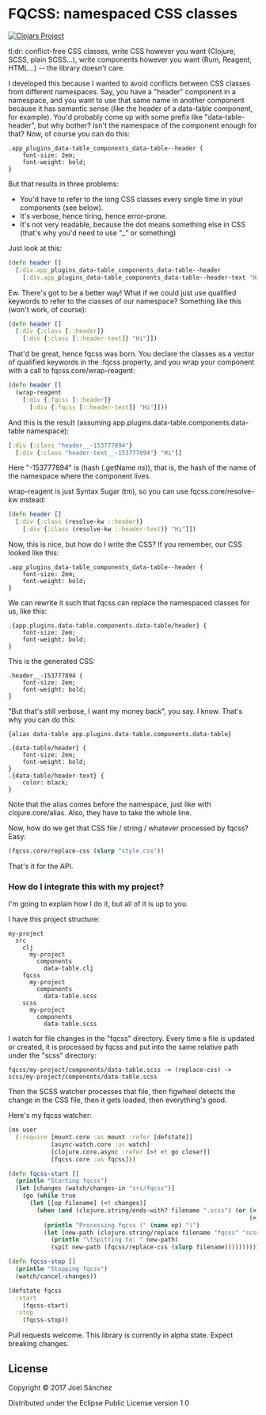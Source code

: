 # FQCSS: namespaced CSS classes

[![Clojars Project](https://img.shields.io/clojars/v/fqcss.svg)](https://clojars.org/fqcss)

tl;dr: conflict-free CSS classes, write CSS however you want (Clojure, SCSS, plain SCSS...), write components however you want (Rum, Reagent, HTML...) -- the library doesn't care.

I developed this because I wanted to avoid conflicts between CSS classes from different namespaces. Say, you have a "header" component in a namespace, and you want to use that same name in another component because it has semantic sense (like the header of a data-table component, for example). You'd probably come up with some prefix like "data-table-header", but why bother? Isn't the namespace of the component enough for that? Now, of course you can do this:

```
.app_plugins_data-table_components_data-table--header {
    font-size: 2em;
    font-weight: bold;
}
```

But that results in three problems:

* You'd have to refer to the long CSS classes every single time in your components (see below).
* It's verbose, hence tiring, hence error-prone.
* It's not very readable, because the dot means something else in CSS (that's why you'd need to use "_" or something)

Just look at this:

```Clojure
(defn header []
  [:div.app_plugins_data-table_components_data-table--header
    [:div.app_plugins_data-table_components_data-table--header-text "Hi"]])
```

Ew. There's got to be a better way! What if we could just use qualified keywords to refer to the classes of our namespace? Something like this (won't work, of course):

```Clojure
(defn header []
  [:div {:class [::header]}
    [:div {:class [::header-text]} "Hi"]])
```

That'd be great, hence fqcss was born. You declare the classes as a vector of qualified keywords in the :fqcss property, and you wrap your component with a call to fqcss.core/wrap-reagent:

```Clojure
(defn header []
  (wrap-reagent
    [:div {:fqcss [::header]}
      [:div {:fqcss [::header-text]} "Hi"]]))
```

And this is the result (assuming app.plugins.data-table.components.data-table namespace):

```Clojure
[:div {:class "header__-153777894"}
  [:div {:class "header-text__-153777894"} "Hi"]]
```

Here "-153777894" is (hash (.getName *ns*)), that is, the hash of the name of the namespace where the component lives.

wrap-reagent is just Syntax Sugar (tm), so you can use fqcss.core/resolve-kw instead:

```Clojure
(defn header []
  [:div {:class (resolve-kw ::header)}
    [:div {:class (resolve-kw ::header-text)} "Hi"]])
```

Now, this is nice, but how do I write the CSS? If you remember, our CSS looked like this:

```
.app_plugins_data-table_components_data-table--header {
    font-size: 2em;
    font-weight: bold;
}
```

We can rewrite it such that fqcss can replace the namespaced classes for us, like this:

```
.{app.plugins.data-table.components.data-table/header} {
    font-size: 2em;
    font-weight: bold;
}
```

This is the generated CSS:

```
.header__-153777894 {
    font-size: 2em;
    font-weight: bold;
}
```

"But that's still verbose, I want my money back", you say. I know. That's why you can do this:

```
{alias data-table app.plugins.data-table.components.data-table}

.{data-table/header} {
    font-size: 2em;
    font-weight: bold;
}
.{data-table/header-text} {
    color: black;
}
```

Note that the alias comes before the namespace, just like with clojure.core/alias. Also, they have to take the whole line.

Now, how do we get that CSS file / string / whatever processed by fqcss? Easy:

```Clojure
(fqcss.core/replace-css (slurp "style.css"))
```

That's it for the API.

### How do I integrate this with my project?

I'm going to explain how I do it, but all of it is up to you.

I have this project structure:

```
my-project
  src
    clj
      my-project
        components
          data-table.clj
    fqcss
      my-project
        components
          data-table.scss
    scss
      my-project
        components
          data-table.scss
```

I watch for file changes in the "fqcss" directory. Every time a file is updated or created, it is processed by fqcss and put into the same relative path under the "scss" directory:

```
fqcss/my-project/components/data-table.scss -> (replace-css) -> scss/my-project/components/data-table.scss
```

Then the SCSS watcher processes that file, then figwheel detects the change in the CSS file, then it gets loaded, then everything's good.

Here's my fqcss watcher:

```Clojure
(ns user
  (:require [mount.core :as mount :refer [defstate]]
            [async-watch.core :as watch]
            [clojure.core.async :refer [>! <! go close!]]
            [fqcss.core :as fqcss]))

(defn fqcss-start []
  (println "Starting fqcss")
  (let [changes (watch/changes-in "src/fqcss")]
    (go (while true
      (let [[op filename] (<! changes)]
        (when (and (clojure.string/ends-with? filename ".scss") (or (= (name op) "modify")
                                                                    (= (name op) "create")))
          (println "Processing fqcss (" (name op) ")")
          (let [new-path (clojure.string/replace filename "fqcss" "scss")]
            (println "\tSpitting to: " new-path)
            (spit new-path (fqcss/replace-css (slurp filename))))))))))

(defn fqcss-stop []
  (println "Stopping fqcss")
  (watch/cancel-changes))

(defstate fqcss
  :start
    (fqcss-start)
  :stop
    (fqcss-stop))
```

Pull requests welcome. This library is currently in alpha state. Expect breaking changes.


## License

Copyright © 2017 Joel Sánchez

Distributed under the Eclipse Public License version 1.0
